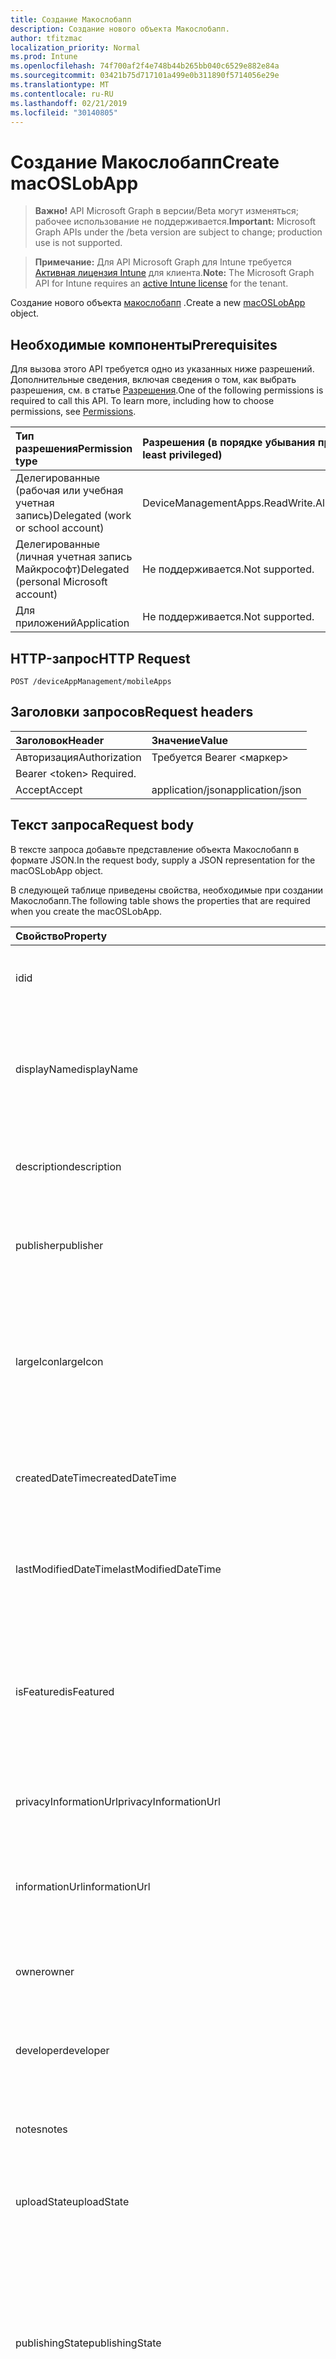 ```yaml
---
title: Создание Макослобапп
description: Создание нового объекта Макослобапп.
author: tfitzmac
localization_priority: Normal
ms.prod: Intune
ms.openlocfilehash: 74f700af2f4e748b44b265bb040c6529e882e84a
ms.sourcegitcommit: 03421b75d717101a499e0b311890f5714056e29e
ms.translationtype: MT
ms.contentlocale: ru-RU
ms.lasthandoff: 02/21/2019
ms.locfileid: "30140805"
---
```

# <a name="create-macoslobapp"></a><span data-ttu-id="4a0f8-103">Создание Макослобапп</span><span class="sxs-lookup"><span data-stu-id="4a0f8-103">Create macOSLobApp</span></span>

> <span data-ttu-id="4a0f8-104">**Важно!** API Microsoft Graph в версии/Beta могут изменяться; рабочее использование не поддерживается.</span><span class="sxs-lookup"><span data-stu-id="4a0f8-104">**Important:** Microsoft Graph APIs under the /beta version are subject to change; production use is not supported.</span></span>

> <span data-ttu-id="4a0f8-105">**Примечание:** Для API Microsoft Graph для Intune требуется [Активная лицензия Intune](https://go.microsoft.com/fwlink/?linkid=839381) для клиента.</span><span class="sxs-lookup"><span data-stu-id="4a0f8-105">**Note:** The Microsoft Graph API for Intune requires an [active Intune license](https://go.microsoft.com/fwlink/?linkid=839381) for the tenant.</span></span>

<span data-ttu-id="4a0f8-106">Создание нового объекта [макослобапп](../resources/intune-apps-macoslobapp.md) .</span><span class="sxs-lookup"><span data-stu-id="4a0f8-106">Create a new [macOSLobApp](../resources/intune-apps-macoslobapp.md) object.</span></span>

## <a name="prerequisites"></a><span data-ttu-id="4a0f8-107">Необходимые компоненты</span><span class="sxs-lookup"><span data-stu-id="4a0f8-107">Prerequisites</span></span>
<span data-ttu-id="4a0f8-p101">Для вызова этого API требуется одно из указанных ниже разрешений. Дополнительные сведения, включая сведения о том, как выбрать разрешения, см. в статье [Разрешения](/concepts/permissions-reference.md).</span><span class="sxs-lookup"><span data-stu-id="4a0f8-p101">One of the following permissions is required to call this API. To learn more, including how to choose permissions, see [Permissions](/concepts/permissions-reference.md).</span></span>

|<span data-ttu-id="4a0f8-110">Тип разрешения</span><span class="sxs-lookup"><span data-stu-id="4a0f8-110">Permission type</span></span>|<span data-ttu-id="4a0f8-111">Разрешения (в порядке убывания привилегий)</span><span class="sxs-lookup"><span data-stu-id="4a0f8-111">Permissions (from most to least privileged)</span></span>|
|:---|:---|
|<span data-ttu-id="4a0f8-112">Делегированные (рабочая или учебная учетная запись)</span><span class="sxs-lookup"><span data-stu-id="4a0f8-112">Delegated (work or school account)</span></span>|<span data-ttu-id="4a0f8-113">DeviceManagementApps.ReadWrite.All</span><span class="sxs-lookup"><span data-stu-id="4a0f8-113">DeviceManagementApps.ReadWrite.All</span></span>|
|<span data-ttu-id="4a0f8-114">Делегированные (личная учетная запись Майкрософт)</span><span class="sxs-lookup"><span data-stu-id="4a0f8-114">Delegated (personal Microsoft account)</span></span>|<span data-ttu-id="4a0f8-115">Не поддерживается.</span><span class="sxs-lookup"><span data-stu-id="4a0f8-115">Not supported.</span></span>|
|<span data-ttu-id="4a0f8-116">Для приложений</span><span class="sxs-lookup"><span data-stu-id="4a0f8-116">Application</span></span>|<span data-ttu-id="4a0f8-117">Не поддерживается.</span><span class="sxs-lookup"><span data-stu-id="4a0f8-117">Not supported.</span></span>|

## <a name="http-request"></a><span data-ttu-id="4a0f8-118">HTTP-запрос</span><span class="sxs-lookup"><span data-stu-id="4a0f8-118">HTTP Request</span></span>
<!-- {
  "blockType": "ignored"
}
-->
``` http
POST /deviceAppManagement/mobileApps
```

## <a name="request-headers"></a><span data-ttu-id="4a0f8-119">Заголовки запросов</span><span class="sxs-lookup"><span data-stu-id="4a0f8-119">Request headers</span></span>
|<span data-ttu-id="4a0f8-120">Заголовок</span><span class="sxs-lookup"><span data-stu-id="4a0f8-120">Header</span></span>|<span data-ttu-id="4a0f8-121">Значение</span><span class="sxs-lookup"><span data-stu-id="4a0f8-121">Value</span></span>|
|:---|:---|
|<span data-ttu-id="4a0f8-122">Авторизация</span><span class="sxs-lookup"><span data-stu-id="4a0f8-122">Authorization</span></span>|<span data-ttu-id="4a0f8-123">Требуется Bearer &lt;маркер&gt;
</span><span class="sxs-lookup"><span data-stu-id="4a0f8-123">Bearer &lt;token&gt; Required.</span></span>|
|<span data-ttu-id="4a0f8-124">Accept</span><span class="sxs-lookup"><span data-stu-id="4a0f8-124">Accept</span></span>|<span data-ttu-id="4a0f8-125">application/json</span><span class="sxs-lookup"><span data-stu-id="4a0f8-125">application/json</span></span>|

## <a name="request-body"></a><span data-ttu-id="4a0f8-126">Текст запроса</span><span class="sxs-lookup"><span data-stu-id="4a0f8-126">Request body</span></span>
<span data-ttu-id="4a0f8-127">В тексте запроса добавьте представление объекта Макослобапп в формате JSON.</span><span class="sxs-lookup"><span data-stu-id="4a0f8-127">In the request body, supply a JSON representation for the macOSLobApp object.</span></span>

<span data-ttu-id="4a0f8-128">В следующей таблице приведены свойства, необходимые при создании Макослобапп.</span><span class="sxs-lookup"><span data-stu-id="4a0f8-128">The following table shows the properties that are required when you create the macOSLobApp.</span></span>

|<span data-ttu-id="4a0f8-129">Свойство</span><span class="sxs-lookup"><span data-stu-id="4a0f8-129">Property</span></span>|<span data-ttu-id="4a0f8-130">Тип</span><span class="sxs-lookup"><span data-stu-id="4a0f8-130">Type</span></span>|<span data-ttu-id="4a0f8-131">Описание</span><span class="sxs-lookup"><span data-stu-id="4a0f8-131">Description</span></span>|
|:---|:---|:---|
|<span data-ttu-id="4a0f8-132">id</span><span class="sxs-lookup"><span data-stu-id="4a0f8-132">id</span></span>|<span data-ttu-id="4a0f8-133">Строка</span><span class="sxs-lookup"><span data-stu-id="4a0f8-133">String</span></span>|<span data-ttu-id="4a0f8-134">Ключ объекта.</span><span class="sxs-lookup"><span data-stu-id="4a0f8-134">Key of the entity.</span></span> <span data-ttu-id="4a0f8-135">Наследуется от объекта [mobileApp](../resources/intune-apps-mobileapp.md).</span><span class="sxs-lookup"><span data-stu-id="4a0f8-135">Inherited from [mobileApp](../resources/intune-apps-mobileapp.md)</span></span>|
|<span data-ttu-id="4a0f8-136">displayName</span><span class="sxs-lookup"><span data-stu-id="4a0f8-136">displayName</span></span>|<span data-ttu-id="4a0f8-137">String</span><span class="sxs-lookup"><span data-stu-id="4a0f8-137">String</span></span>|<span data-ttu-id="4a0f8-138">Название приложения, которое предоставил или импортировал администратор.</span><span class="sxs-lookup"><span data-stu-id="4a0f8-138">The admin provided or imported title of the app.</span></span> <span data-ttu-id="4a0f8-139">Наследуется от объекта [mobileApp](../resources/intune-apps-mobileapp.md).</span><span class="sxs-lookup"><span data-stu-id="4a0f8-139">Inherited from [mobileApp](../resources/intune-apps-mobileapp.md)</span></span>|
|<span data-ttu-id="4a0f8-140">description</span><span class="sxs-lookup"><span data-stu-id="4a0f8-140">description</span></span>|<span data-ttu-id="4a0f8-141">Строка</span><span class="sxs-lookup"><span data-stu-id="4a0f8-141">String</span></span>|<span data-ttu-id="4a0f8-142">Описание приложения.</span><span class="sxs-lookup"><span data-stu-id="4a0f8-142">The description of the app.</span></span> <span data-ttu-id="4a0f8-143">Наследуется от объекта [mobileApp](../resources/intune-apps-mobileapp.md).</span><span class="sxs-lookup"><span data-stu-id="4a0f8-143">Inherited from [mobileApp](../resources/intune-apps-mobileapp.md)</span></span>|
|<span data-ttu-id="4a0f8-144">publisher</span><span class="sxs-lookup"><span data-stu-id="4a0f8-144">publisher</span></span>|<span data-ttu-id="4a0f8-145">String</span><span class="sxs-lookup"><span data-stu-id="4a0f8-145">String</span></span>|<span data-ttu-id="4a0f8-146">Издатель приложения.</span><span class="sxs-lookup"><span data-stu-id="4a0f8-146">The publisher of the app.</span></span> <span data-ttu-id="4a0f8-147">Наследуется от объекта [mobileApp](../resources/intune-apps-mobileapp.md).</span><span class="sxs-lookup"><span data-stu-id="4a0f8-147">Inherited from [mobileApp](../resources/intune-apps-mobileapp.md)</span></span>|
|<span data-ttu-id="4a0f8-148">largeIcon</span><span class="sxs-lookup"><span data-stu-id="4a0f8-148">largeIcon</span></span>|[<span data-ttu-id="4a0f8-149">mimeContent</span><span class="sxs-lookup"><span data-stu-id="4a0f8-149">mimeContent</span></span>](../resources/intune-shared-mimecontent.md)|<span data-ttu-id="4a0f8-150">Большой значок, который отображается в сведениях о приложении и используется для отправки значка.</span><span class="sxs-lookup"><span data-stu-id="4a0f8-150">The large icon, to be displayed in the app details and used for upload of the icon.</span></span> <span data-ttu-id="4a0f8-151">Наследуется от объекта [mobileApp](../resources/intune-apps-mobileapp.md).</span><span class="sxs-lookup"><span data-stu-id="4a0f8-151">Inherited from [mobileApp](../resources/intune-apps-mobileapp.md)</span></span>|
|<span data-ttu-id="4a0f8-152">createdDateTime</span><span class="sxs-lookup"><span data-stu-id="4a0f8-152">createdDateTime</span></span>|<span data-ttu-id="4a0f8-153">DateTimeOffset</span><span class="sxs-lookup"><span data-stu-id="4a0f8-153">DateTimeOffset</span></span>|<span data-ttu-id="4a0f8-154">Дата и время создания приложения.</span><span class="sxs-lookup"><span data-stu-id="4a0f8-154">The date and time the app was created.</span></span> <span data-ttu-id="4a0f8-155">Наследуется от объекта [mobileApp](../resources/intune-apps-mobileapp.md).</span><span class="sxs-lookup"><span data-stu-id="4a0f8-155">Inherited from [mobileApp](../resources/intune-apps-mobileapp.md)</span></span>|
|<span data-ttu-id="4a0f8-156">lastModifiedDateTime</span><span class="sxs-lookup"><span data-stu-id="4a0f8-156">lastModifiedDateTime</span></span>|<span data-ttu-id="4a0f8-157">DateTimeOffset</span><span class="sxs-lookup"><span data-stu-id="4a0f8-157">DateTimeOffset</span></span>|<span data-ttu-id="4a0f8-158">Дата и время последнего изменения приложения.</span><span class="sxs-lookup"><span data-stu-id="4a0f8-158">The date and time the app was last modified.</span></span> <span data-ttu-id="4a0f8-159">Наследуется от объекта [mobileApp](../resources/intune-apps-mobileapp.md).</span><span class="sxs-lookup"><span data-stu-id="4a0f8-159">Inherited from [mobileApp](../resources/intune-apps-mobileapp.md)</span></span>|
|<span data-ttu-id="4a0f8-160">isFeatured</span><span class="sxs-lookup"><span data-stu-id="4a0f8-160">isFeatured</span></span>|<span data-ttu-id="4a0f8-161">Boolean</span><span class="sxs-lookup"><span data-stu-id="4a0f8-161">Boolean</span></span>|<span data-ttu-id="4a0f8-162">Значение, которое показывает, отмечено ли приложение как подобранное администратором. Наследуется от объекта [mobileApp](../resources/intune-apps-mobileapp.md).</span><span class="sxs-lookup"><span data-stu-id="4a0f8-162">The value indicating whether the app is marked as featured by the admin. Inherited from [mobileApp](../resources/intune-apps-mobileapp.md)</span></span>|
|<span data-ttu-id="4a0f8-163">privacyInformationUrl</span><span class="sxs-lookup"><span data-stu-id="4a0f8-163">privacyInformationUrl</span></span>|<span data-ttu-id="4a0f8-164">String</span><span class="sxs-lookup"><span data-stu-id="4a0f8-164">String</span></span>|<span data-ttu-id="4a0f8-165">URL-адрес заявления о конфиденциальности.</span><span class="sxs-lookup"><span data-stu-id="4a0f8-165">The privacy statement Url.</span></span> <span data-ttu-id="4a0f8-166">Наследуется от объекта [mobileApp](../resources/intune-apps-mobileapp.md).</span><span class="sxs-lookup"><span data-stu-id="4a0f8-166">Inherited from [mobileApp](../resources/intune-apps-mobileapp.md)</span></span>|
|<span data-ttu-id="4a0f8-167">informationUrl</span><span class="sxs-lookup"><span data-stu-id="4a0f8-167">informationUrl</span></span>|<span data-ttu-id="4a0f8-168">String</span><span class="sxs-lookup"><span data-stu-id="4a0f8-168">String</span></span>|<span data-ttu-id="4a0f8-169">URL-адрес страницы с дополнительными сведениями.</span><span class="sxs-lookup"><span data-stu-id="4a0f8-169">The more information Url.</span></span> <span data-ttu-id="4a0f8-170">Наследуется от объекта [mobileApp](../resources/intune-apps-mobileapp.md).</span><span class="sxs-lookup"><span data-stu-id="4a0f8-170">Inherited from [mobileApp](../resources/intune-apps-mobileapp.md)</span></span>|
|<span data-ttu-id="4a0f8-171">owner</span><span class="sxs-lookup"><span data-stu-id="4a0f8-171">owner</span></span>|<span data-ttu-id="4a0f8-172">Строка</span><span class="sxs-lookup"><span data-stu-id="4a0f8-172">String</span></span>|<span data-ttu-id="4a0f8-173">Владелец приложения.</span><span class="sxs-lookup"><span data-stu-id="4a0f8-173">The owner of the app.</span></span> <span data-ttu-id="4a0f8-174">Наследуется от объекта [mobileApp](../resources/intune-apps-mobileapp.md).</span><span class="sxs-lookup"><span data-stu-id="4a0f8-174">Inherited from [mobileApp](../resources/intune-apps-mobileapp.md)</span></span>|
|<span data-ttu-id="4a0f8-175">developer</span><span class="sxs-lookup"><span data-stu-id="4a0f8-175">developer</span></span>|<span data-ttu-id="4a0f8-176">String</span><span class="sxs-lookup"><span data-stu-id="4a0f8-176">String</span></span>|<span data-ttu-id="4a0f8-177">Разработчик приложения.</span><span class="sxs-lookup"><span data-stu-id="4a0f8-177">The developer of the app.</span></span> <span data-ttu-id="4a0f8-178">Наследуется от объекта [mobileApp](../resources/intune-apps-mobileapp.md).</span><span class="sxs-lookup"><span data-stu-id="4a0f8-178">Inherited from [mobileApp](../resources/intune-apps-mobileapp.md)</span></span>|
|<span data-ttu-id="4a0f8-179">notes</span><span class="sxs-lookup"><span data-stu-id="4a0f8-179">notes</span></span>|<span data-ttu-id="4a0f8-180">String</span><span class="sxs-lookup"><span data-stu-id="4a0f8-180">String</span></span>|<span data-ttu-id="4a0f8-181">Примечания к приложению.</span><span class="sxs-lookup"><span data-stu-id="4a0f8-181">Notes for the app.</span></span> <span data-ttu-id="4a0f8-182">Наследуется от объекта [mobileApp](../resources/intune-apps-mobileapp.md).</span><span class="sxs-lookup"><span data-stu-id="4a0f8-182">Inherited from [mobileApp](../resources/intune-apps-mobileapp.md)</span></span>|
|<span data-ttu-id="4a0f8-183">uploadState</span><span class="sxs-lookup"><span data-stu-id="4a0f8-183">uploadState</span></span>|<span data-ttu-id="4a0f8-184">Int32</span><span class="sxs-lookup"><span data-stu-id="4a0f8-184">Int32</span></span>|<span data-ttu-id="4a0f8-185">Состояние отправки.</span><span class="sxs-lookup"><span data-stu-id="4a0f8-185">The upload state.</span></span> <span data-ttu-id="4a0f8-186">Наследуется от объекта [mobileApp](../resources/intune-apps-mobileapp.md).</span><span class="sxs-lookup"><span data-stu-id="4a0f8-186">Inherited from [mobileApp](../resources/intune-apps-mobileapp.md)</span></span>|
|<span data-ttu-id="4a0f8-187">publishingState</span><span class="sxs-lookup"><span data-stu-id="4a0f8-187">publishingState</span></span>|[<span data-ttu-id="4a0f8-188">Мобилеапппублишингстате</span><span class="sxs-lookup"><span data-stu-id="4a0f8-188">mobileAppPublishingState</span></span>](../resources/intune-apps-mobileapppublishingstate.md)|<span data-ttu-id="4a0f8-189">Состояние публикации приложения.</span><span class="sxs-lookup"><span data-stu-id="4a0f8-189">The publishing state for the app.</span></span> <span data-ttu-id="4a0f8-190">Приложение невозможно назначить, если оно не опубликовано.</span><span class="sxs-lookup"><span data-stu-id="4a0f8-190">The app cannot be assigned unless the app is published.</span></span> <span data-ttu-id="4a0f8-191">НаСледуется от [mobileApp](../resources/intune-apps-mobileapp.md).</span><span class="sxs-lookup"><span data-stu-id="4a0f8-191">Inherited from [mobileApp](../resources/intune-apps-mobileapp.md).</span></span> <span data-ttu-id="4a0f8-192">Возможные значения: `notPublished`, `processing`, `published`.</span><span class="sxs-lookup"><span data-stu-id="4a0f8-192">Possible values are: `notPublished`, `processing`, `published`.</span></span>|
|<span data-ttu-id="4a0f8-193">isAssigned</span><span class="sxs-lookup"><span data-stu-id="4a0f8-193">isAssigned</span></span>|<span data-ttu-id="4a0f8-194">Логический</span><span class="sxs-lookup"><span data-stu-id="4a0f8-194">Boolean</span></span>|<span data-ttu-id="4a0f8-195">Значение, указывающее, назначено ли приложение по крайней мере одной группе.</span><span class="sxs-lookup"><span data-stu-id="4a0f8-195">The value indicating whether the app is assigned to at least one group.</span></span> <span data-ttu-id="4a0f8-196">Наследуется от объекта [mobileApp](../resources/intune-apps-mobileapp.md).</span><span class="sxs-lookup"><span data-stu-id="4a0f8-196">Inherited from [mobileApp](../resources/intune-apps-mobileapp.md)</span></span>|
|<span data-ttu-id="4a0f8-197">roleScopeTagIds</span><span class="sxs-lookup"><span data-stu-id="4a0f8-197">roleScopeTagIds</span></span>|<span data-ttu-id="4a0f8-198">Коллекция строк</span><span class="sxs-lookup"><span data-stu-id="4a0f8-198">String collection</span></span>|<span data-ttu-id="4a0f8-199">Список идентификаторов тегов области для этого мобильного приложения.</span><span class="sxs-lookup"><span data-stu-id="4a0f8-199">List of scope tag ids for this mobile app.</span></span> <span data-ttu-id="4a0f8-200">Наследуется от объекта [mobileApp](../resources/intune-apps-mobileapp.md).</span><span class="sxs-lookup"><span data-stu-id="4a0f8-200">Inherited from [mobileApp](../resources/intune-apps-mobileapp.md)</span></span>|
|<span data-ttu-id="4a0f8-201">committedContentVersion</span><span class="sxs-lookup"><span data-stu-id="4a0f8-201">committedContentVersion</span></span>|<span data-ttu-id="4a0f8-202">String</span><span class="sxs-lookup"><span data-stu-id="4a0f8-202">String</span></span>|<span data-ttu-id="4a0f8-203">Внутренняя версия подтвержденного содержимого.</span><span class="sxs-lookup"><span data-stu-id="4a0f8-203">The internal committed content version.</span></span> <span data-ttu-id="4a0f8-204">Наследуется от объекта [mobileLobApp](../resources/intune-apps-mobilelobapp.md).</span><span class="sxs-lookup"><span data-stu-id="4a0f8-204">Inherited from [mobileLobApp](../resources/intune-apps-mobilelobapp.md)</span></span>|
|<span data-ttu-id="4a0f8-205">fileName</span><span class="sxs-lookup"><span data-stu-id="4a0f8-205">fileName</span></span>|<span data-ttu-id="4a0f8-206">String</span><span class="sxs-lookup"><span data-stu-id="4a0f8-206">String</span></span>|<span data-ttu-id="4a0f8-207">Имя основного файла бизнес-приложения.</span><span class="sxs-lookup"><span data-stu-id="4a0f8-207">The name of the main Lob application file.</span></span> <span data-ttu-id="4a0f8-208">Наследуется от объекта [mobileLobApp](../resources/intune-apps-mobilelobapp.md).</span><span class="sxs-lookup"><span data-stu-id="4a0f8-208">Inherited from [mobileLobApp](../resources/intune-apps-mobilelobapp.md)</span></span>|
|<span data-ttu-id="4a0f8-209">size</span><span class="sxs-lookup"><span data-stu-id="4a0f8-209">size</span></span>|<span data-ttu-id="4a0f8-210">Int64</span><span class="sxs-lookup"><span data-stu-id="4a0f8-210">Int64</span></span>|<span data-ttu-id="4a0f8-211">Общий размер, включая все отправленные файлы.</span><span class="sxs-lookup"><span data-stu-id="4a0f8-211">The total size, including all uploaded files.</span></span> <span data-ttu-id="4a0f8-212">Наследуется от [mobileLobApp](../resources/intune-apps-mobilelobapp.md).</span><span class="sxs-lookup"><span data-stu-id="4a0f8-212">Inherited from [mobileLobApp](../resources/intune-apps-mobilelobapp.md)</span></span>|
|<span data-ttu-id="4a0f8-213">bundleId</span><span class="sxs-lookup"><span data-stu-id="4a0f8-213">bundleId</span></span>|<span data-ttu-id="4a0f8-214">String</span><span class="sxs-lookup"><span data-stu-id="4a0f8-214">String</span></span>|<span data-ttu-id="4a0f8-215">Идентификатор пакета.</span><span class="sxs-lookup"><span data-stu-id="4a0f8-215">The bundle id.</span></span>|
|<span data-ttu-id="4a0f8-216">minimumSupportedOperatingSystem</span><span class="sxs-lookup"><span data-stu-id="4a0f8-216">minimumSupportedOperatingSystem</span></span>|<span data-ttu-id="4a0f8-217">[macOSMinimumOperatingSystem](../resources/intune-apps-macosminimumoperatingsystem.md);</span><span class="sxs-lookup"><span data-stu-id="4a0f8-217">[macOSMinimumOperatingSystem](../resources/intune-apps-macosminimumoperatingsystem.md)</span></span>|<span data-ttu-id="4a0f8-218">Значение, указывающее минимальную применимую версию операционной системы.</span><span class="sxs-lookup"><span data-stu-id="4a0f8-218">The value for the minimum applicable operating system.</span></span>|
|<span data-ttu-id="4a0f8-219">buildNumber</span><span class="sxs-lookup"><span data-stu-id="4a0f8-219">buildNumber</span></span>|<span data-ttu-id="4a0f8-220">String</span><span class="sxs-lookup"><span data-stu-id="4a0f8-220">String</span></span>|<span data-ttu-id="4a0f8-221">Номер сборки бизнес-приложения MacOS бизнес (LoB).</span><span class="sxs-lookup"><span data-stu-id="4a0f8-221">The build number of MacOS Line of Business (LoB) app.</span></span>|
|<span data-ttu-id="4a0f8-222">versionNumber</span><span class="sxs-lookup"><span data-stu-id="4a0f8-222">versionNumber</span></span>|<span data-ttu-id="4a0f8-223">String</span><span class="sxs-lookup"><span data-stu-id="4a0f8-223">String</span></span>|<span data-ttu-id="4a0f8-224">Номер версии приложения MacOS для бизнеса (LoB).</span><span class="sxs-lookup"><span data-stu-id="4a0f8-224">The version number of MacOS Line of Business (LoB) app.</span></span>|
|<span data-ttu-id="4a0f8-225">Чилдаппс</span><span class="sxs-lookup"><span data-stu-id="4a0f8-225">childApps</span></span>|<span data-ttu-id="4a0f8-226">Коллекция [макослобчилдапп](../resources/intune-apps-macoslobchildapp.md)</span><span class="sxs-lookup"><span data-stu-id="4a0f8-226">[macOSLobChildApp](../resources/intune-apps-macoslobchildapp.md) collection</span></span>|<span data-ttu-id="4a0f8-227">Список приложений в этом пакете набора</span><span class="sxs-lookup"><span data-stu-id="4a0f8-227">The app list in this bundle package</span></span>|
|<span data-ttu-id="4a0f8-228">identityVersion</span><span class="sxs-lookup"><span data-stu-id="4a0f8-228">identityVersion</span></span>|<span data-ttu-id="4a0f8-229">String</span><span class="sxs-lookup"><span data-stu-id="4a0f8-229">String</span></span>|<span data-ttu-id="4a0f8-230">Версия удостоверения.</span><span class="sxs-lookup"><span data-stu-id="4a0f8-230">The identity version.</span></span>|
|<span data-ttu-id="4a0f8-231">md5HashChunkSize</span><span class="sxs-lookup"><span data-stu-id="4a0f8-231">md5HashChunkSize</span></span>|<span data-ttu-id="4a0f8-232">Int32</span><span class="sxs-lookup"><span data-stu-id="4a0f8-232">Int32</span></span>|<span data-ttu-id="4a0f8-233">Размер фрагмента для хеша MD5</span><span class="sxs-lookup"><span data-stu-id="4a0f8-233">The chunk size for MD5 hash</span></span>|
|<span data-ttu-id="4a0f8-234">md5Hash</span><span class="sxs-lookup"><span data-stu-id="4a0f8-234">md5Hash</span></span>|<span data-ttu-id="4a0f8-235">Коллекция строк</span><span class="sxs-lookup"><span data-stu-id="4a0f8-235">String collection</span></span>|<span data-ttu-id="4a0f8-236">Хэш-коды MD5</span><span class="sxs-lookup"><span data-stu-id="4a0f8-236">The MD5 hash codes</span></span>|
|<span data-ttu-id="4a0f8-237">ignoreVersionDetection</span><span class="sxs-lookup"><span data-stu-id="4a0f8-237">ignoreVersionDetection</span></span>|<span data-ttu-id="4a0f8-238">Boolean</span><span class="sxs-lookup"><span data-stu-id="4a0f8-238">Boolean</span></span>|<span data-ttu-id="4a0f8-239">Логическое значение, позволяющее разрешить или запретить поиск приложения по его версии после установки на устройстве.</span><span class="sxs-lookup"><span data-stu-id="4a0f8-239">A boolean to control whether the app's version will be used to detect the app after it is installed on a device.</span></span> <span data-ttu-id="4a0f8-240">Установите для этого параметра значение true для бизнес-приложений macOS (LoB), использующих функцию самостоятельного обновления.</span><span class="sxs-lookup"><span data-stu-id="4a0f8-240">Set this to true for macOS Line of Business (LoB) apps that use a self update feature.</span></span>|



## <a name="response"></a><span data-ttu-id="4a0f8-241">Отклик</span><span class="sxs-lookup"><span data-stu-id="4a0f8-241">Response</span></span>
<span data-ttu-id="4a0f8-242">В случае успешного выполнения этот метод возвращает `201 Created` код отклика и объект [макослобапп](../resources/intune-apps-macoslobapp.md) в тексте отклика.</span><span class="sxs-lookup"><span data-stu-id="4a0f8-242">If successful, this method returns a `201 Created` response code and a [macOSLobApp](../resources/intune-apps-macoslobapp.md) object in the response body.</span></span>

## <a name="example"></a><span data-ttu-id="4a0f8-243">Пример</span><span class="sxs-lookup"><span data-stu-id="4a0f8-243">Example</span></span>

### <a name="request"></a><span data-ttu-id="4a0f8-244">Запрос</span><span class="sxs-lookup"><span data-stu-id="4a0f8-244">Request</span></span>
<span data-ttu-id="4a0f8-245">Ниже приведен пример запроса.</span><span class="sxs-lookup"><span data-stu-id="4a0f8-245">Here is an example of the request.</span></span>
``` http
POST https://graph.microsoft.com/beta/deviceAppManagement/mobileApps
Content-type: application/json
Content-length: 1547

{
  "@odata.type": "#microsoft.graph.macOSLobApp",
  "displayName": "Display Name value",
  "description": "Description value",
  "publisher": "Publisher value",
  "largeIcon": {
    "@odata.type": "microsoft.graph.mimeContent",
    "type": "Type value",
    "value": "dmFsdWU="
  },
  "isFeatured": true,
  "privacyInformationUrl": "https://example.com/privacyInformationUrl/",
  "informationUrl": "https://example.com/informationUrl/",
  "owner": "Owner value",
  "developer": "Developer value",
  "notes": "Notes value",
  "uploadState": 11,
  "publishingState": "processing",
  "isAssigned": true,
  "roleScopeTagIds": [
    "Role Scope Tag Ids value"
  ],
  "committedContentVersion": "Committed Content Version value",
  "fileName": "File Name value",
  "size": 4,
  "bundleId": "Bundle Id value",
  "minimumSupportedOperatingSystem": {
    "@odata.type": "microsoft.graph.macOSMinimumOperatingSystem",
    "v10_7": true,
    "v10_8": true,
    "v10_9": true,
    "v10_10": true,
    "v10_11": true,
    "v10_12": true,
    "v10_13": true
  },
  "buildNumber": "Build Number value",
  "versionNumber": "Version Number value",
  "childApps": [
    {
      "@odata.type": "microsoft.graph.macOSLobChildApp",
      "bundleId": "Bundle Id value",
      "buildNumber": "Build Number value",
      "versionNumber": "Version Number value"
    }
  ],
  "identityVersion": "Identity Version value",
  "md5HashChunkSize": 0,
  "md5Hash": [
    "Md5Hash value"
  ],
  "ignoreVersionDetection": true
}
```

### <a name="response"></a><span data-ttu-id="4a0f8-246">Отклик</span><span class="sxs-lookup"><span data-stu-id="4a0f8-246">Response</span></span>
<span data-ttu-id="4a0f8-p122">Ниже приведен пример ответа. Примечание. Объект отклика, показанный здесь, может быть усечен для краткости. При фактическом вызове будут возвращены все свойства.</span><span class="sxs-lookup"><span data-stu-id="4a0f8-p122">Here is an example of the response. Note: The response object shown here may be truncated for brevity. All of the properties will be returned from an actual call.</span></span>
``` http
HTTP/1.1 201 Created
Content-Type: application/json
Content-Length: 1719

{
  "@odata.type": "#microsoft.graph.macOSLobApp",
  "id": "7be9250a-250a-7be9-0a25-e97b0a25e97b",
  "displayName": "Display Name value",
  "description": "Description value",
  "publisher": "Publisher value",
  "largeIcon": {
    "@odata.type": "microsoft.graph.mimeContent",
    "type": "Type value",
    "value": "dmFsdWU="
  },
  "createdDateTime": "2017-01-01T00:02:43.5775965-08:00",
  "lastModifiedDateTime": "2017-01-01T00:00:35.1329464-08:00",
  "isFeatured": true,
  "privacyInformationUrl": "https://example.com/privacyInformationUrl/",
  "informationUrl": "https://example.com/informationUrl/",
  "owner": "Owner value",
  "developer": "Developer value",
  "notes": "Notes value",
  "uploadState": 11,
  "publishingState": "processing",
  "isAssigned": true,
  "roleScopeTagIds": [
    "Role Scope Tag Ids value"
  ],
  "committedContentVersion": "Committed Content Version value",
  "fileName": "File Name value",
  "size": 4,
  "bundleId": "Bundle Id value",
  "minimumSupportedOperatingSystem": {
    "@odata.type": "microsoft.graph.macOSMinimumOperatingSystem",
    "v10_7": true,
    "v10_8": true,
    "v10_9": true,
    "v10_10": true,
    "v10_11": true,
    "v10_12": true,
    "v10_13": true
  },
  "buildNumber": "Build Number value",
  "versionNumber": "Version Number value",
  "childApps": [
    {
      "@odata.type": "microsoft.graph.macOSLobChildApp",
      "bundleId": "Bundle Id value",
      "buildNumber": "Build Number value",
      "versionNumber": "Version Number value"
    }
  ],
  "identityVersion": "Identity Version value",
  "md5HashChunkSize": 0,
  "md5Hash": [
    "Md5Hash value"
  ],
  "ignoreVersionDetection": true
}
```




